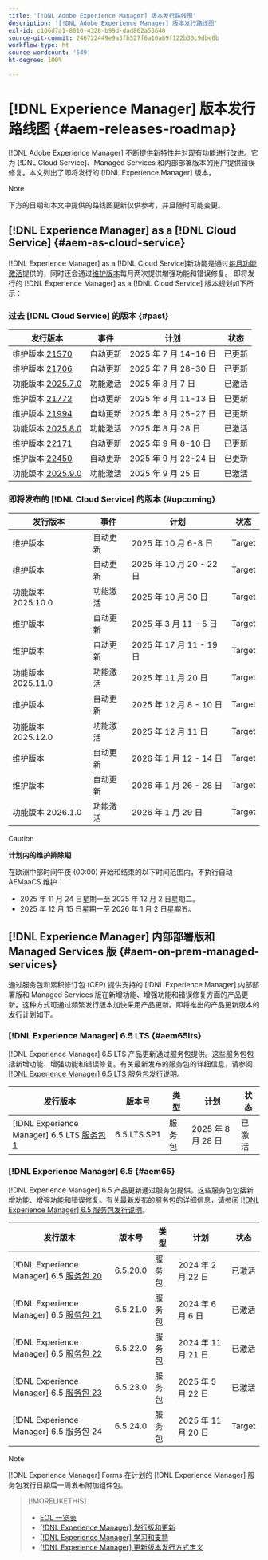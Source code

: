 ```yaml
---
title: '[!DNL Adobe Experience Manager] 版本发行路线图'
description: '[!DNL Adobe Experience Manager] 版本发行路线图'
exl-id: c106d7a1-8810-4328-b99d-dad862a50640
source-git-commit: 246722449e9a3fb527f6a10a69f122b30c9dbe0b
workflow-type: ht
source-wordcount: '549'
ht-degree: 100%

---
```



# [!DNL Experience Manager] 版本发行路线图 {#aem-releases-roadmap}

[!DNL Adobe Experience Manager] 不断提供新特性并对现有功能进行改进。它为 [!DNL Cloud Service]、Managed Services 和内部部署版本的用户提供错误修复。本文列出了即将发行的 [!DNL Experience Manager] 版本。

>[!NOTE]
>
>下方的日期和本文中提供的路线图更新仅供参考，并且随时可能变更。

## [!DNL Experience Manager] as a [!DNL Cloud Service] {#aem-as-cloud-service}

[!DNL Experience Manager] as a [!DNL Cloud Service]新功能是通过[每月功能激活](https://experienceleague.adobe.com/zh-hans/docs/experience-manager-cloud-service/content/release-notes/release-notes/release-notes-current)提供的，同时还会通过[维护版本](https://experienceleague.adobe.com/zh-hans/docs/experience-manager-cloud-service/content/release-notes/maintenance/latest)每月两次提供增强功能和错误修复。
即将发行的 [!DNL Experience Manager] as a [!DNL Cloud Service] 版本规划如下所示：

### 过去 [!DNL Cloud Service] 的版本 {#past}

| 发行版本 | 事件 | 计划 | 状态 |
|---|---|---|---|
| 维护版本 [21570](https://experienceleague.adobe.com/zh-hans/docs/experience-manager-cloud-service/content/release-notes/maintenance/2025/2025-7-0#21570) | 自动更新 | 2025 年 7 月 14-16 日 | 已更新 |
| 维护版本 [21706](https://experienceleague.adobe.com/zh-hans/docs/experience-manager-cloud-service/content/release-notes/maintenance/2025/2025-7-0#21706) | 自动更新 | 2025 年 7 月 28-30 日 | 已更新 |
| 功能版本 [2025.7.0](https://experienceleague.adobe.com/zh-hans/docs/experience-manager-cloud-service/content/release-notes/release-notes/2025/release-notes-2025-7-0) | 功能激活 | 2025 年 8 月 7 日 | 已激活 |
| 维护版本 [21772](https://experienceleague.adobe.com/zh-hans/docs/experience-manager-cloud-service/content/release-notes/maintenance/2025/2025-8-0#21772) | 自动更新 | 2025 年 8 月 11-13 日 | 已更新 |
| 维护版本 [21994](https://experienceleague.adobe.com/zh-hans/docs/experience-manager-cloud-service/content/release-notes/maintenance/2025/2025-8-0#21994) | 自动更新 | 2025 年 8 月 25-27 日 | 已更新 |
| 功能版本 [2025.8.0](https://experienceleague.adobe.com/zh-hans/docs/experience-manager-cloud-service/content/release-notes/release-notes/2025/release-notes-2025-8-0) | 功能激活 | 2025 年 8 月 28 日 | 已激活 |
| 维护版本 [22171](https://experienceleague.adobe.com/zh-hans/docs/experience-manager-cloud-service/content/release-notes/maintenance/2025/2025-9-0#22171) | 自动更新 | 2025 年 9 月 8-10 日 | 已更新 |
| 维护版本 [22450](https://experienceleague.adobe.com/zh-hans/docs/experience-manager-cloud-service/content/release-notes/maintenance/latest) | 自动更新 | 2025 年 9 月 22-24 日 | 已更新 |
| 功能版本 [2025.9.0](https://experienceleague.adobe.com/zh-hans/docs/experience-manager-cloud-service/content/release-notes/release-notes/release-notes-current) | 功能激活 | 2025 年 9 月 25 日 | 已激活 |

### 即将发布的 [!DNL Cloud Service] 的版本 {#upcoming}

| 发行版本 | 事件 | 计划 | 状态 |
|---|---|---|---|
| 维护版本 | 自动更新 | 2025 年 10 月 6-8 日 | Target |
| 维护版本 | 自动更新 | 2025 年 10 月 20 - 22 日 | Target |
| 功能版本 2025.10.0 | 功能激活 | 2025 年 10 月 30 日 | Target |
| 维护版本 | 自动更新 | 2025 年 3 月 11 - 5 日 | Target |
| 维护版本 | 自动更新 | 2025 年 17 月 11 - 19 日 | Target |
| 功能版本 2025.11.0 | 功能激活 | 2025 年 11 月 20 日 | Target |
| 维护版本 | 自动更新 | 2025 年 12 月 8 - 10 日 | Target |
| 功能版本 2025.12.0 | 功能激活 | 2025 年 12 月 11 日 | Target |
| 维护版本 | 自动更新 | 2026 年 1 月 12 - 14 日 | Target |
| 维护版本 | 自动更新 | 2026 年 1 月 26 - 28 日 | Target |
| 功能版本 2026.1.0 | 功能激活 | 2026 年 1 月 29 日 | Target |

>[!CAUTION]
>
>**计划内的维护排除期**
>
> 在欧洲中部时间午夜 (00:00) 开始和结束的以下时间范围内，不执行自动 AEMaaCS 维护：
>
>* 2025 年 11 月 24 日星期一至 2025 年 12 月 2 日星期二。
>* 2025 年 12 月 15 日星期一至 2026 年 1 月 2 日星期五。

## [!DNL Experience Manager] 内部部署版和 Managed Services 版 {#aem-on-prem-managed-services}

通过服务包和累积修订包 (CFP) 提供支持的 [!DNL Experience Manager] 内部部署版和 Managed Services 版在新增功能、增强功能和错误修复方面的产品更新。这种方式可通过频繁发行版本加快采用产品更新。即将推出的产品更新版本的发行计划如下。

### [!DNL Experience Manager] 6.5 LTS {#aem65lts}

[!DNL Experience Manager] 6.5 LTS 产品更新通过服务包提供。这些服务包包括新增功能、增强功能和错误修复。有关最新发布的服务包的详细信息，请参阅 [[!DNL Experience Manager]  6.5 LTS 服务包发行说明](https://experienceleague.adobe.com/zh-hans/docs/experience-manager-65-lts/content/release-notes/release-notes)。

| 发行版本 | 版本号 | 类型 | 计划 | 状态 |
|---|---|---|---|---|
| [!DNL Experience Manager] 6.5 LTS [服务包 1](https://experienceleague.adobe.com/zh-hans/docs/experience-manager-65-lts/content/release-notes/release-notes) | 6.5.LTS.SP1 | 服务包 | 2025 年 8 月 28 日 | 已激活 |

### [!DNL Experience Manager] 6.5 {#aem65}

[!DNL Experience Manager] 6.5 产品更新通过服务包提供。这些服务包包括新增功能、增强功能和错误修复。有关最新发布的服务包的详细信息，请参阅 [[!DNL Experience Manager]  6.5 服务包发行说明](https://experienceleague.adobe.com/zh-hans/docs/experience-manager-65/content/release-notes/release-notes)。

| 发行版本 | 版本号 | 类型 | 计划 | 状态 |
|---|---|---|---|---|
| [!DNL Experience Manager] 6.5 [服务包 20](https://experienceleague.adobe.com/zh-hans/docs/experience-manager-65/content/release-notes/service-pack/6-5-20) | 6.5.20.0 | 服务包 | 2024 年 2 月 22 日 | 已激活 |
| [!DNL Experience Manager] 6.5 [服务包 21](https://experienceleague.adobe.com/zh-hans/docs/experience-manager-65/content/release-notes/service-pack/6-5-21) | 6.5.21.0 | 服务包 | 2024 年 6 月 6 日 | 已激活 |
| [!DNL Experience Manager] 6.5 [服务包 22](https://experienceleague.adobe.com/zh-hans/docs/experience-manager-65/content/release-notes/service-pack/6-5-22) | 6.5.22.0 | 服务包 | 2024 年 11 月 21 日 | 已激活 |
| [!DNL Experience Manager] 6.5 [服务包 23](https://experienceleague.adobe.com/zh-hans/docs/experience-manager-65/content/release-notes/release-notes) | 6.5.23.0 | 服务包 | 2025 年 5 月 22 日 | 已激活 |
| [!DNL Experience Manager] 6.5 服务包 24 | 6.5.24.0 | 服务包 | 2025 年 11 月 20 日 | Target |

>[!NOTE]
>
>[!DNL Experience Manager] Forms 在计划的 [!DNL Experience Manager] 服务包发行日期后一周发布附加组件包。

>[!MORELIKETHIS]
>
>* [EOL 一览表](https://helpx.adobe.com/cn/support/programs/eol-matrix.html)
>* [[!DNL Experience Manager]  发行版和更新](https://experienceleague.adobe.com/zh-hans/docs/experience-manager-release-information/aem-release-updates/aem-releases-updates)
>* [[!DNL Experience Manager]  学习和支持](https://experienceleague.adobe.com/zh-hans/docs/experience-manager-cloud-service)
>* [[!DNL Experience Manager]  更新版本发行方式定义](/help/using/update-release-vehicle-definitions.md)
